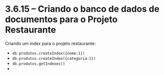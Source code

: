 # 3.6.15 – Criando o banco de dados de documentos para o Projeto Restaurante

Criando um index para o projeto restaurante:

- ```db.produtos.createIndex({nome:1})```
- ```db.produtos.createIndex({categoria:1})```
- ```db.produtos.getIndexes()```
- 